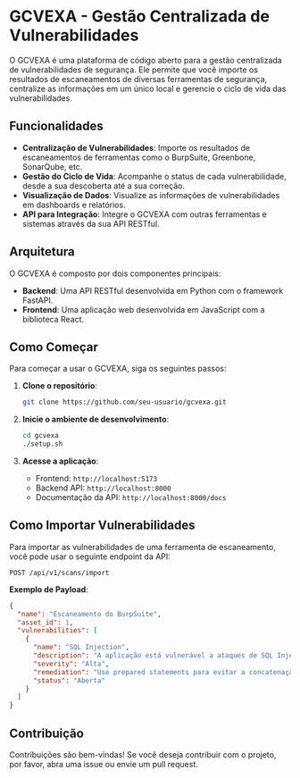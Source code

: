 # GCVEXA - Gestão Centralizada de Vulnerabilidades

O GCVEXA é uma plataforma de código aberto para a gestão centralizada de vulnerabilidades de segurança. Ele permite que você importe os resultados de escaneamentos de diversas ferramentas de segurança, centralize as informações em um único local e gerencie o ciclo de vida das vulnerabilidades.

## Funcionalidades

- **Centralização de Vulnerabilidades**: Importe os resultados de escaneamentos de ferramentas como o BurpSuite, Greenbone, SonarQube, etc.
- **Gestão do Ciclo de Vida**: Acompanhe o status de cada vulnerabilidade, desde a sua descoberta até a sua correção.
- **Visualização de Dados**: Visualize as informações de vulnerabilidades em dashboards e relatórios.
- **API para Integração**: Integre o GCVEXA com outras ferramentas e sistemas através da sua API RESTful.

## Arquitetura

O GCVEXA é composto por dois componentes principais:

- **Backend**: Uma API RESTful desenvolvida em Python com o framework FastAPI.
- **Frontend**: Uma aplicação web desenvolvida em JavaScript com a biblioteca React.

## Como Começar

Para começar a usar o GCVEXA, siga os seguintes passos:

1.  **Clone o repositório**:

    ```bash
    git clone https://github.com/seu-usuario/gcvexa.git
    ```

2.  **Inicie o ambiente de desenvolvimento**:

    ```bash
    cd gcvexa
    ./setup.sh
    ```

3.  **Acesse a aplicação**:

    - Frontend: `http://localhost:5173`
    - Backend API: `http://localhost:8000`
    - Documentação da API: `http://localhost:8000/docs`

## Como Importar Vulnerabilidades

Para importar as vulnerabilidades de uma ferramenta de escaneamento, você pode usar o seguinte endpoint da API:

`POST /api/v1/scans/import`

**Exemplo de Payload**:

```json
{
  "name": "Escaneamento do BurpSuite",
  "asset_id": 1,
  "vulnerabilities": [
    {
      "name": "SQL Injection",
      "description": "A aplicação está vulnerável a ataques de SQL Injection.",
      "severity": "Alta",
      "remediation": "Use prepared statements para evitar a concatenação de strings na construção de queries SQL.",
      "status": "Aberta"
    }
  ]
}
```

## Contribuição

Contribuições são bem-vindas! Se você deseja contribuir com o projeto, por favor, abra uma issue ou envie um pull request.
